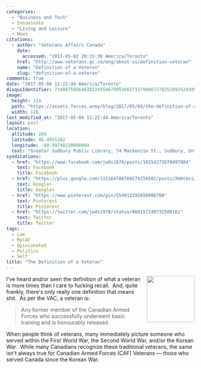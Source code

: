 ```yaml
---
categories:
  - "Business and Tech"
  - Innominate
  - "Living and Leisure"
  - News
citations:
  - author: "Veterans Affairs Canada"
    date:
      accessed: "2017-05-02 20:15:30 America/Toronto"
    href: "http://www.veterans.gc.ca/eng/about-us/definition-veteran"
    name: "Definition of a Veteran"
    slug: "definition-of-a-veteran"
comments: true
date: "2017-05-04 11:22:44 America/Toronto"
disqusIdentifier: 7349975856463822435467995366273379866727825289742438982353495858878563579425246955826699722569943275
image:
  height: 124
  path: "https://assets.forces.army/blog/2017/05/04/the-definition-of-a-veteran/hotlink-ok/veteran_128x124.png"
  width: 128
last_modified_at: "2017-05-04 11:22:44 America/Toronto"
layout: post
location:
  altitude: 266
  latitude: 46.4955102
  longitude: -80.99748220000004
  text: "Greater Sudbury Public Library, 74 Mackenzie St., Sudbury, Ontario, P3C 4X8, Canada"
syndications:
  - href: "https://www.facebook.com/jwds1978/posts/10154273678997084"
    text: Facebook
    title: Facebook
  - href: "https://plus.google.com/115164780760274259502/posts/XHAtbniz9hw"
    text: Google+
    title: Google+
  - href: "https://www.pinterest.com/pin/554013191650006700"
    text: Pinterest
    title: Pinterest
  - href: "https://twitter.com/jwds1978/status/860157240732508161"
    text: Twitter
    title: Twitter
tags:
  - Law
  - MyCAF
  - Opinionated
  - Politics
  - Self
title: "The Definition of a Veteran"
---
```


<img
  alt="" height="124" src="{{ site.uri.assets }}/blog/2017/05/04/the-definition-of-a-veteran/veteran_128x124.png"
  style="border: 0px; float: right; margin-bottom: 10px; margin-left: 10px;" width="128" />
<p>
  I've heard and/or seen the definition of what a veteran is more times than I care to fucking recall.&nbsp; And, quite frankly, there's only really one
  definition that means shit.&nbsp; As per the VAC, a veteran is:
  <blockquote cite="{{ site.url }}{{ page.url }}#cite-definition-of-a-veteran">
    Any former member of the Canadian Armed Forces who successfully underwent basic training and is honourably released.
  </blockquote>
</p>
<!-- excerptBreak -->
<p>
  When people think of veterans, many immediately picture someone who served within the First World War, the Second World War, and/or the Korean War.&nbsp;
  While many Canadians recognize these traditional veterans, the same isn't always true for Canadian Armed Forces (CAF) Veterans &#8212; those who served Canada
  since the Korean War.
</p>
